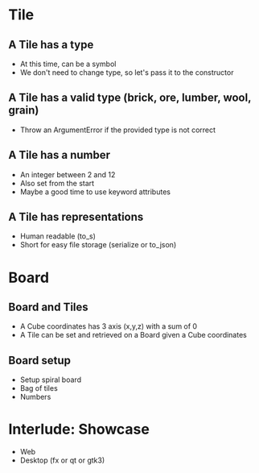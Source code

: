 # Tile

## A Tile has a type 

* At this time, can be a symbol
* We don't need to change type, so let's pass it to the constructor

## A Tile has a valid type (brick, ore, lumber, wool, grain)

* Throw an ArgumentError if the provided type is not correct

## A Tile has a number

* An integer between 2 and 12
* Also set from the start
* Maybe a good time to use keyword attributes

## A Tile has representations

* Human readable (to_s)
* Short for easy file storage (serialize or to_json)

# Board

## Board and Tiles

* A Cube coordinates has 3 axis (x,y,z) with a sum of 0
* A Tile can be set and retrieved on a Board given a Cube coordinates

## Board setup

* Setup spiral board
* Bag of tiles
* Numbers

# Interlude: Showcase

* Web
* Desktop (fx or qt or gtk3)